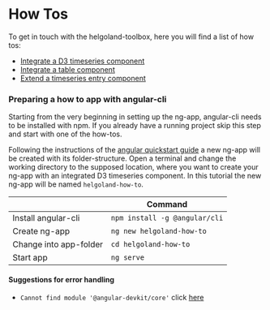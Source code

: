 # How Tos

To get in touch with the helgoland-toolbox, here you will find a list of how tos:

- [Integrate a D3 timeseries component](./how-tos/integrate-a-d3-timeseries-component.html)
- [Integrate a table component](./how-tos/integrate-a-table-component.html)
- [Extend a timeseries entry component](.how-tos/extend-a-timeseries-entry-component.html)

### Preparing a how to app with angular-cli

Starting from the very beginning in setting up the ng-app, angular-cli needs to be installed with npm. If you already have a running project skip this step and start with one of the how-tos.

Following the instructions of the [angular quickstart guide](https://angular.io/guide/quickstart) a new ng-app will be created with its folder-structure.
Open a terminal and change the working directory to the supposed location, where you want to create your ng-app with an integrated D3 timeseries component. In this tutorial the new ng-app will be named `helgoland-how-to`.

||Command|
| ------------- |-------------|
|Install angular-cli   |`npm install -g @angular/cli`|
|Create ng-app         |`ng new helgoland-how-to`|
|Change into app-folder|`cd helgoland-how-to`|
|Start app             |`ng serve`|

#### Suggestions for error handling

- `Cannot find module '@angular-devkit/core'` click [here](https://github.com/angular/angular-cli/issues/9307)